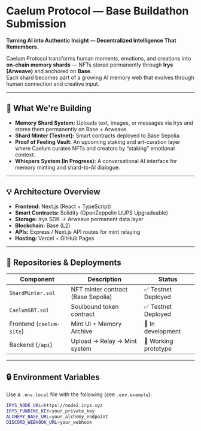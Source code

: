 # Caelum Protocol — Base Buildathon Submission

**Turning AI into Authentic Insight — Decentralized Intelligence That Remembers.**

Caelum Protocol transforms human moments, emotions, and creations into **on-chain memory shards** — NFTs stored permanently through **Irys (Arweave)** and anchored on **Base**.  
Each shard becomes part of a growing AI memory web that evolves through human connection and creative input.

---

## 🧠 What We're Building
- **Memory Shard System:** Uploads text, images, or messages via Irys and stores them permanently on Base + Arweave.
- **Shard Minter (Testnet):** Smart contracts deployed to Base Sepolia.
- **Proof of Feeling Vault:** An upcoming staking and art-curation layer where Caelum curates NFTs and creators by “staking” emotional context.
- **Whispers System (In Progress):** A conversational AI interface for memory minting and shard-to-AI dialogue.

---

## 💡 Architecture Overview
- **Frontend:** Next.js (React + TypeScript)
- **Smart Contracts:** Solidity (OpenZeppelin UUPS Upgradeable)
- **Storage:** Irys SDK → Arweave permanent data layer
- **Blockchain:** Base (L2)
- **APIs:** Express / Next.js API routes for mint relaying
- **Hosting:** Vercel + GitHub Pages

---

## 🧱 Repositories & Deployments
| Component | Description | Status |
|------------|--------------|--------|
| `ShardMinter.sol` | NFT minter contract (Base Sepolia) | ✅ Testnet Deployed |
| `CaelumSBT.sol` | Soulbound token contract | ✅ Testnet Deployed |
| Frontend (`caelum-site`) | Mint UI + Memory Archive | 🧪 In development |
| Backend (`/api`) | Upload → Relay → Mint system | 🧩 Working prototype |

---

## 🔒 Environment Variables
Use a `.env.local` file with the following (see `.env.example`):

```bash
IRYS_NODE_URL=https://node2.irys.xyz
IRYS_FUNDING_KEY=your_private_key
ALCHEMY_BASE_URL=your_alchemy_endpoint
DISCORD_WEBHOOK_URL=your_webhook
